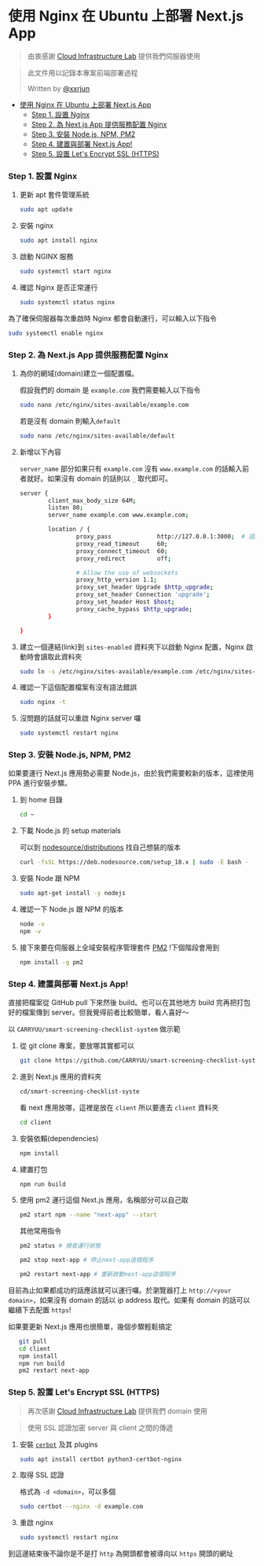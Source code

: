 # 使用 Nginx 在 Ubuntu 上部署 Next.js App

> 由衷感謝 [Cloud Infrastructure Lab](https://www.facebook.com/NCU.CILab/about) 提供我們伺服器使用

> 此文件用以記錄本專案前端部署過程
>
> Written by [@xxrjun](https://github.com/xxrjun)

- [使用 Nginx 在 Ubuntu 上部署 Next.js App](#使用-nginx-在-ubuntu-上部署-nextjs-app)
  - [Step 1. 設置 Nginx](#step-1-設置-nginx)
  - [Step 2. 為 Next.js App 提供服務配置 Nginx](#step-2-為-nextjs-app-提供服務配置-nginx)
  - [Step 3. 安裝 Node.js, NPM, PM2](#step-3-安裝-nodejs-npm-pm2)
  - [Step 4. 建置與部署 Next.js App!](#step-4-建置與部署-nextjs-app)
  - [Step 5. 設置 Let's Encrypt SSL (HTTPS)](#step-5-設置-lets-encrypt-ssl-https)

### Step 1. 設置 Nginx

1. 更新 apt 套件管理系統

   ```bash
   sudo apt update
   ```

2. 安裝 nginx

   ```bash
   sudo apt install nginx
   ```

3. 啟動 NGINX 服務

   ```bash
   sudo systemctl start nginx
   ```

4. 確認 Nginx 是否正常運行

   ```bash
   sudo systemctl status nginx
   ```

為了確保伺服器每次重啟時 Nginx 都會自動運行，可以輸入以下指令

```bash
sudo systemctl enable nginx
```

### Step 2. 為 Next.js App 提供服務配置 Nginx

1. 為你的網域(domain)建立一個配置檔。

   假設我們的 domain 是 `example.com` 我們需要輸入以下指令

   ```bash
   sudo nano /etc/nginx/sites-available/example.com
   ```

   若是沒有 domain 則輸入`default`

   ```bash
   sudo nano /etc/nginx/sites-available/default
   ```

2. 新增以下內容

   `server_name` 部分如果只有 `example.com` 沒有 `www.example.com` 的話輸入前者就好。如果沒有 domain 的話則以 `_` 取代即可。

   ```bash
   server {
           client_max_body_size 64M;
           listen 80;
           server_name example.com www.example.com;

           location / {
                   proxy_pass             http://127.0.0.1:3000;  # 這是Next.js App要監聽的port
                   proxy_read_timeout     60;
                   proxy_connect_timeout  60;
                   proxy_redirect         off;

                   # Allow the use of websockets
                   proxy_http_version 1.1;
                   proxy_set_header Upgrade $http_upgrade;
                   proxy_set_header Connection 'upgrade';
                   proxy_set_header Host $host;
                   proxy_cache_bypass $http_upgrade;
           }

   }
   ```

3. 建立一個連結(link)到 `sites-enabled` 資料夾下以啟動 Nginx 配置，Nginx 啟動時會讀取此資料夾

   ```bash
   sudo ln -s /etc/nginx/sites-available/example.com /etc/nginx/sites-enabled/
   ```

4. 確認一下這個配置檔案有沒有語法錯誤

   ```bash
   sudo nginx -t
   ```

5. 沒問題的話就可以重啟 Nginx server 囉

   ```bash
   sudo systemctl restart nginx
   ```

### Step 3. 安裝 Node.js, NPM, PM2

如果要運行 Next.js 應用勢必需要 Node.js，由於我們需要較新的版本，這裡使用 PPA 進行安裝步驟。

1. 到 home 目錄
   ```bash
   cd ~
   ```
2. 下載 Node.js 的 setup materials

   可以到 [nodesource/distributions](https://github.com/nodesource/distributions) 找自己想裝的版本

   ```bash
   curl -fsSL https://deb.nodesource.com/setup_18.x | sudo -E bash -
   ```

3. 安裝 Node 跟 NPM
   ```bash
   sudo apt-get install -y nodejs
   ```
4. 確認一下 Node.js 跟 NPM 的版本
   ```bash
   node -v
   npm -v
   ```
5. 接下來要在伺服器上全域安裝程序管理套件 [PM2](https://pm2.keymetrics.io/docs/usage/quick-start/) !下個階段會用到
   ```bash
   npm install -g pm2
   ```

### Step 4. 建置與部署 Next.js App!

直接把檔案從 GitHub pull 下來然後 build。也可以在其他地方 build 完再把打包好的檔案傳到 server。但我覺得前者比較簡單，看人喜好～

以 `CARRYUU/smart-screening-checklist-system` 做示範

1. 從 git clone 專案，要放哪其實都可以
   ```bash
   git clone https://github.com/CARRYUU/smart-screening-checklist-system
   ```
2. 進到 Next.js 應用的資料夾
   ```bash
   cd/smart-screening-checklist-syste
   ```
   看 next 應用放哪，這裡是放在 `client` 所以要進去 `client` 資料夾
   ```bash
   cd client
   ```
3. 安裝依賴(dependencies)
   ```bash
   npm install
   ```
4. 建置打包
   ```bash
   npm run build
   ```
5. 使用 pm2 運行這個 Next.js 應用，名稱部分可以自己取

   ```bash
   pm2 start npm --name "next-app" --start
   ```

   其他常用指令

   ```bash
   pm2 status # 檢查運行狀態

   pm2 stop next-app # 停止next-app這個程序

   pm2 restart next-app # 重新啟動next-app這個程序
   ```

目前為止如果都成功的話應該就可以運行囉。於瀏覽器打上 `http://<your domain>`，如果沒有 domain 的話以 ip address 取代。如果有 domain 的話可以繼續下去配置 `https`!

如果要更新 Next.js 應用也很簡單，幾個步驟輕鬆搞定

```bash
   git pull
   cd client
   npm install
   npm run build
   pm2 restart next-app
```

### Step 5. 設置 Let's Encrypt SSL (HTTPS)

> 再次感謝 [Cloud Infrastructure Lab](https://www.facebook.com/NCU.CILab/about) 提供我們 domain 使用

> 使用 SSL 認證加密 server 與 client 之間的傳遞

1. 安裝 [`cerbot`](https://certbot.eff.org) 及其 plugins

   ```bash
   sudo apt install certbot python3-certbot-nginx
   ```

2. 取得 SSL 認證

   格式為 `-d <domain>`，可以多個

   ```bash
   sudo certbot --nginx -d example.com
   ```

3. 重啟 nginx
   ```bash
   sudo systemctl restart nginx
   ```

到這邊結束後不論你是不是打 `http` 為開頭都會被導向以 `https` 開頭的網址
